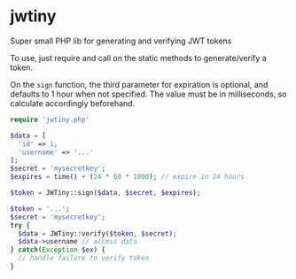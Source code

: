 # jwtiny
Super small PHP lib for generating and verifying JWT tokens

To use, just require and call on the static methods to generate/verify a token.

On the `sign` function, the third parameter for expiration is optional, and defaults to 1 hour when not specified. The value must be in milliseconds, so calculate accordingly beforehand.

```php
require 'jwtiny.php'

$data = [
  'id' => 1,
  'username' => '...'
];
$secret = 'mysecretkey';
$expires = time() + (24 * 60 * 1000); // expire in 24 hours

$token = JWTiny::sign($data, $secret, $expires);
```

```php
$token = '...';
$secret = 'mysecretkey';
try {
  $data = JWTiny::verify($token, $secret);
  $data->username // access data
} catch(Exception $ex) {
  // handle failure to verify token
}
```
